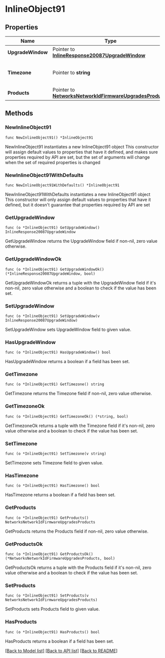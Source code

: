 # InlineObject91

## Properties

Name | Type | Description | Notes
------------ | ------------- | ------------- | -------------
**UpgradeWindow** | Pointer to [**InlineResponse20087UpgradeWindow**](InlineResponse20087UpgradeWindow.md) |  | [optional] 
**Timezone** | Pointer to **string** | The timezone for the network | [optional] 
**Products** | Pointer to [**NetworksNetworkIdFirmwareUpgradesProducts**](NetworksNetworkIdFirmwareUpgradesProducts.md) |  | [optional] 

## Methods

### NewInlineObject91

`func NewInlineObject91() *InlineObject91`

NewInlineObject91 instantiates a new InlineObject91 object
This constructor will assign default values to properties that have it defined,
and makes sure properties required by API are set, but the set of arguments
will change when the set of required properties is changed

### NewInlineObject91WithDefaults

`func NewInlineObject91WithDefaults() *InlineObject91`

NewInlineObject91WithDefaults instantiates a new InlineObject91 object
This constructor will only assign default values to properties that have it defined,
but it doesn't guarantee that properties required by API are set

### GetUpgradeWindow

`func (o *InlineObject91) GetUpgradeWindow() InlineResponse20087UpgradeWindow`

GetUpgradeWindow returns the UpgradeWindow field if non-nil, zero value otherwise.

### GetUpgradeWindowOk

`func (o *InlineObject91) GetUpgradeWindowOk() (*InlineResponse20087UpgradeWindow, bool)`

GetUpgradeWindowOk returns a tuple with the UpgradeWindow field if it's non-nil, zero value otherwise
and a boolean to check if the value has been set.

### SetUpgradeWindow

`func (o *InlineObject91) SetUpgradeWindow(v InlineResponse20087UpgradeWindow)`

SetUpgradeWindow sets UpgradeWindow field to given value.

### HasUpgradeWindow

`func (o *InlineObject91) HasUpgradeWindow() bool`

HasUpgradeWindow returns a boolean if a field has been set.

### GetTimezone

`func (o *InlineObject91) GetTimezone() string`

GetTimezone returns the Timezone field if non-nil, zero value otherwise.

### GetTimezoneOk

`func (o *InlineObject91) GetTimezoneOk() (*string, bool)`

GetTimezoneOk returns a tuple with the Timezone field if it's non-nil, zero value otherwise
and a boolean to check if the value has been set.

### SetTimezone

`func (o *InlineObject91) SetTimezone(v string)`

SetTimezone sets Timezone field to given value.

### HasTimezone

`func (o *InlineObject91) HasTimezone() bool`

HasTimezone returns a boolean if a field has been set.

### GetProducts

`func (o *InlineObject91) GetProducts() NetworksNetworkIdFirmwareUpgradesProducts`

GetProducts returns the Products field if non-nil, zero value otherwise.

### GetProductsOk

`func (o *InlineObject91) GetProductsOk() (*NetworksNetworkIdFirmwareUpgradesProducts, bool)`

GetProductsOk returns a tuple with the Products field if it's non-nil, zero value otherwise
and a boolean to check if the value has been set.

### SetProducts

`func (o *InlineObject91) SetProducts(v NetworksNetworkIdFirmwareUpgradesProducts)`

SetProducts sets Products field to given value.

### HasProducts

`func (o *InlineObject91) HasProducts() bool`

HasProducts returns a boolean if a field has been set.


[[Back to Model list]](../README.md#documentation-for-models) [[Back to API list]](../README.md#documentation-for-api-endpoints) [[Back to README]](../README.md)


